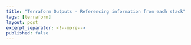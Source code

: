 ```yaml
---
title: "Terraform Outputs - Referencing information from each stack"
tags: [terraform]
layout: post
excerpt_separator: <!--more-->
published: false
---
```


